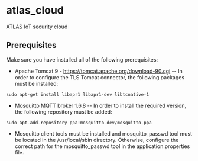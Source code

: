 # atlas_cloud
ATLAS IoT security cloud
 
## Prerequisites
 Make sure you have installed all of the following prerequisites:
 - Apache Tomcat 9 - https://tomcat.apache.org/download-90.cgi
 -- In order to configure the TLS Tomcat connector, the following packages must be installed:
```
sudo apt-get install libapr1 libapr1-dev libtcnative-1
```
  
 - Mosquitto MQTT broker 1.6.8
 -- In order to install the required version, the following repository must be added:
```
sudo apt-add-repository ppa:mosquitto-dev/mosquitto-ppa
```
- Mosquitto client tools must be installed and mosquitto_passwd tool must be located in the /usr/local/sbin directory. Otherwise, configure the correct path for the mosquitto_passwd tool in the application.properties file. 
